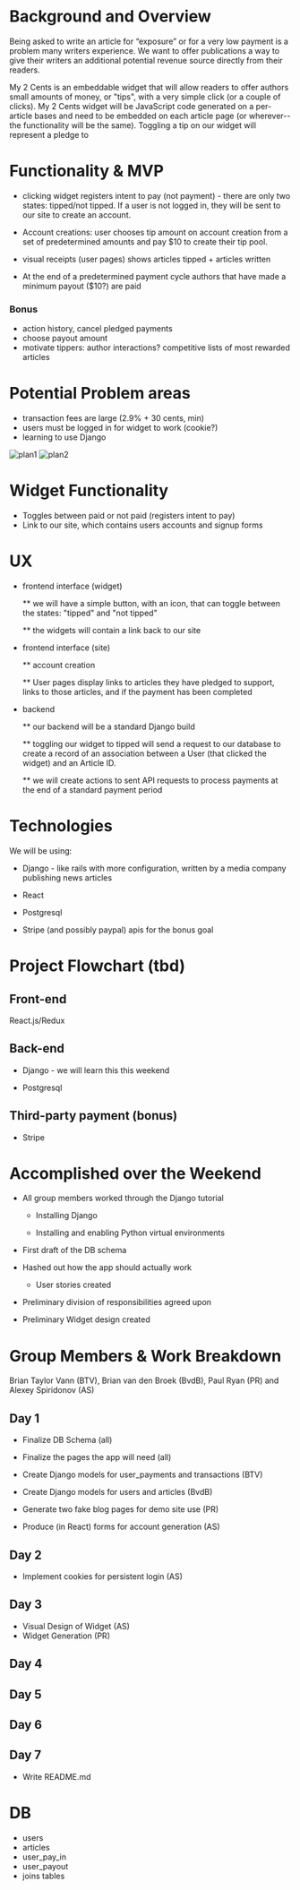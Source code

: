 # Background and Overview

Being asked to write an article for “exposure” or for a very low payment
is a problem many writers experience. We want to offer publications a
way to give their writers an additional potential revenue source
directly from their readers.

My 2 Cents is an embeddable widget that will allow readers to offer
authors small amounts of money, or "tips", with a very simple click (or
a couple of clicks). My 2 Cents widget will be JavaScript code generated
on a per-article bases and need to be embedded on each article page (or
wherever--the functionality will be the same). Toggling a tip on our
widget will represent a pledge to

# Functionality & MVP

 * clicking widget registers intent to pay (not payment) - there are
   only two states: tipped/not tipped. If a user is not logged in, they
   will be sent to our site to create an account.

 * Account creations: user chooses tip amount on account creation from a
   set of predetermined amounts and pay $10 to create their tip pool.

 * visual receipts (user pages) shows articles tipped + articles written

 * At the end of a predetermined payment cycle authors that have made a
   minimum payout ($10?) are paid

### Bonus

 - action history, cancel pledged payments
 - choose payout amount
 - motivate tippers: author interactions? competitive lists of most
   rewarded articles

# Potential Problem areas

 * transaction fees are large (2.9% + 30 cents, min)
 * users must be logged in for widget to work (cookie?)
 * learning to use Django

![plan1](https://github.com/Paul-Ryan/mytwocents/blob/master/docs/plan1.jpg)
![plan2](https://github.com/Paul-Ryan/mytwocents/blob/master/docs/plan2.jpg)


# Widget Functionality
 * Toggles between paid or not paid (registers intent to pay)
 * Link to our site, which contains users accounts and signup forms


# UX
  * frontend interface (widget)

    ** we will have a simple button, with an icon, that can toggle
       between the states: "tipped" and "not tipped"

    ** the widgets will contain a link back to our site

  * frontend interface (site)

    ** account creation

    ** User pages display links to articles they have pledged to
       support, links to those articles, and if the payment has been
       completed

  * backend

    ** our backend will be a standard Django build

    ** toggling our widget to tipped will send a request to our database
       to create a record of an association between a User (that clicked
       the widget) and an Article ID.

    ** we will create actions to sent API requests to process payments
       at the end of a standard payment period

# Technologies

We will be using:

  * Django - like rails with more configuration, written by a media
    company publishing news articles

  * React

  * Postgresql

  * Stripe (and possibly paypal) apis for the bonus goal

# Project Flowchart (tbd)


## Front-end

   React.js/Redux

## Back-end

  * Django - we will learn this this weekend

  * Postgresql


## Third-party payment (bonus)

 * Stripe

# Accomplished over the Weekend

 * All group members worked through the Django tutorial

   * Installing Django

   * Installing and enabling Python virtual environments

 * First draft of the DB schema

 * Hashed out how the app should actually work

   * User stories created

 * Preliminary division of responsibilities agreed upon

 * Preliminary Widget design created

# Group Members & Work Breakdown

Brian Taylor Vann (BTV), Brian van den Broek (BvdB), Paul Ryan (PR) and
Alexey Spiridonov (AS)

## Day 1

 * Finalize DB Schema (all)

 * Finalize the pages the app will need (all)

 * Create Django models for user_payments and transactions (BTV)

 * Create Django models for users and articles (BvdB)

 * Generate two fake blog pages for demo site use (PR)

 * Produce (in React) forms for account generation (AS)

## Day 2

 * Implement cookies for persistent login (AS)

## Day 3

 * Visual Design of Widget (AS)
 * Widget Generation (PR)

## Day 4

## Day 5

## Day 6

## Day 7

* Write README.md

# DB
- users
- articles
- user_pay_in
- user_payout
- joins tables
